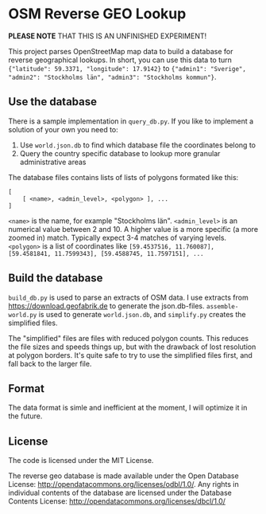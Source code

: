 # OSM Reverse GEO Lookup

**PLEASE NOTE** THAT THIS IS AN UNFINISHED EXPERIMENT!

This project parses OpenStreetMap map data to build a database for reverse geographical lookups. In short, you can use this data to turn `{"latitude": 59.3371, "longitude": 17.9142}` to `{"admin1": "Sverige", "admin2": "Stockholms län", "admin3": "Stockholms kommun"}`.

## Use the database

There is a sample implementation in `query_db.py`. If you like to implement a solution of your own you need to:

1. Use `world.json.db` to find which database file the coordinates belong to
2. Query the country specific database to lookup more granular administrative areas

The database files contains lists of lists of polygons formated like this:

```
[
    [ <name>, <admin_level>, <polygon> ], ...
]
```

`<name>` is the name, for example "Stockholms län". `<admin_level>` is an numerical value between 2 and 10. A higher value is a more specific (a more zoomed in) match. Typically expect 3-4 matches of varying levels. `<polygon>` is a list of coordinates like `[59.4537516, 11.760087], [59.4581841, 11.7599343], [59.4588745, 11.7597151], ...`

## Build the database

`build_db.py` is used to parse an extracts of OSM data. I use extracts from https://download.geofabrik.de to generate the json.db-files. `assemble-world.py` is used to generate `world.json.db`, and `simplify.py` creates the simplified files.

The "simplified" files are files with reduced polygon counts. This reduces the file sizes and speeds things up, but with the drawback of lost resolution at polygon borders. It's quite safe to try to use the simplified files first, and fall back to the larger file.

## Format

The data format is simle and inefficient at the moment, I will optimize it in the future.

## License

The code is licensed under the MIT License.

The reverse geo database is made available under the Open Database License: http://opendatacommons.org/licenses/odbl/1.0/. Any rights in individual contents of the database are licensed under the Database Contents License: http://opendatacommons.org/licenses/dbcl/1.0/
